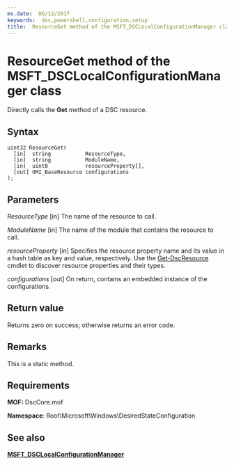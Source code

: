 ```yaml
---
ms.date:  06/12/2017
keywords:  dsc,powershell,configuration,setup
title:  ResourceGet method of the MSFT_DSCLocalConfigurationManager class
---
```

# ResourceGet method of the MSFT_DSCLocalConfigurationManager class

Directly calls the **Get** method of a DSC resource.

## Syntax

```mof
uint32 ResourceGet(
  [in]  string           ResourceType,
  [in]  string           ModuleName,
  [in]  uint8            resourceProperty[],
  [out] OMI_BaseResource configurations
);
```

## Parameters

*ResourceType* \[in\]
The name of the resource to call.

*ModuleName* \[in\]
The name of the module that contains the resource to call.

*resourceProperty* \[in\]
Specifies the resource property name and its value in a hash table as key and value, respectively. Use the
[Get-DscResource](/powershell/module/PSDesiredStateConfiguration/Get-DscResource) cmdlet to discover resource properties and their types.

*configurations* \[out\]
On return, contains an embedded instance of the configurations.

## Return value

Returns zero on success; otherwise returns an error code.

## Remarks

This is a static method.

## Requirements

**MOF:** DscCore.mof

**Namespace**: Root\Microsoft\Windows\DesiredStateConfiguration

## See also

[**MSFT_DSCLocalConfigurationManager**](msft-dsclocalconfigurationmanager.md)